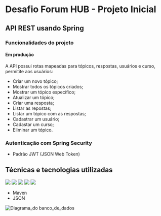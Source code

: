 # Desafio Forum HUB - Projeto Inicial

## API REST usando Spring

### Funcionalidades do projeto 

#### Em produção
 
A API possui rotas mapeadas para tópicos, respostas, usuários e curso, permitite aos usuários:

- Criar um novo tópico;
- Mostrar todos os tópicos criados;
- Mostrar um tópico específico;
- Atualizar um tópico;
- Criar uma resposta;
- Listar as repostas;
- Listar um tópico com as respostas;
- Cadastrar um usuário;
- Cadastar um curso;
- Eliminar um tópico.

### Autenticação com Spring Security

- Padrão JWT (JSON Web Token)

 ## Técnicas e tecnologias utilizadas
![](https://img.shields.io/badge/Java-ED8B00?style=for-the-badge&logo=openjdk&logoColor=white) ![](https://img.shields.io/badge/Intellij%20Idea-000?logo=intellij-idea&style=for-the-badge) ![](https://img.shields.io/badge/SpringBoot-6DB33F?style=flat-square&logo=Spring&logoColor=white) ![]([https://img.shields.io/badge/postgresql-4169e1?style=for-the-badge&logo=postgresql&logoColor=white](https://shields.io/badge/MySQL-lightgrey?logo=mysql&style=plastic&logoColor=white&labelColor=blue)) ![](https://img.shields.io/badge/-Insomnia-5849BE?style=for-the-badge&logo=insomnia&logoColor=white)
- Maven
- JSON

![Diagrama_do banco_de_dados](https://github.com/ttwcao/ForumHub/assets/108889440/c74beb2d-5028-41b9-894e-3124a100a39e)

